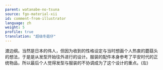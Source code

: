 ```yaml
---
parent: watanabe-no-tsuna
source: fgo-material-xii
id: comment-from-illustrator
language: zh
weight: 5
profile: true
translation: "超级冬菇仔"
---
```


渡边纲。当然是日本的伟人，但因为收到的性格设定与当时想画个人热衷的蘑菇头的想法，于是是从发型开始往外进行的设计。服装的配件本身参考了平安时代的正统物品，所以最后个人觉得发型与服装的不协调成为了这个设计的重点。(左)
